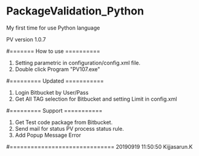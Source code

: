 # PackageValidation_Python
My first time for use Python language

PV version 1.0.7

#======= How to use ==========
1. Setting parametric in configuration/config.xml file.
2. Double click Program "PV107.exe"

#========= Updated ===========
1. Login Bitbucket by User/Pass
2. Get All TAG selection for Bitbucket and setting Limit in config.xml

#========= Support ===========
1. Get Test code package from Bitbucket.
2. Send mail for status PV process status rule.
3. Add Popup Message Error

#==============================
20190919 11:50:50 Kijjasarun.K
